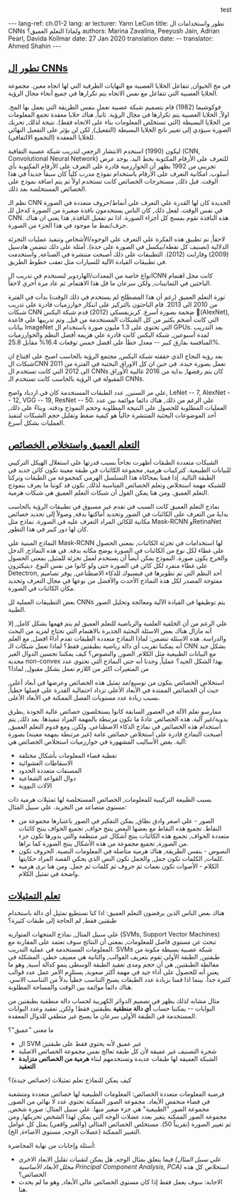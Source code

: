 <p dir='rtl' align='right'>test</p>
---
lang-ref: ch.01-2
lang: ar
lecturer: Yann LeCun
title: تطور واستخدامات ال CNNs ولماذا التعلم العميق؟
authors: Marina Zavalina, Peeyush Jain, Adrian Pearl, Davida Kollmar
date: 27 Jan 2020
translation date: --
translator: Ahmed Shahin
---


## [تطور ال CNNs](https://www.youtube.com/watch?v=0bMe_vCZo30&t=2965s)

في مخ الحيوان, تتفاعل الخلايا العصبية مع النهايات الطرفية التي لها اتجاه معين. مجموعة الخلايا العصبية التي تتفاعل مع نفس الاتجاه يتم تكرارها في جميع أنحاء مجال الرؤية.

فوكوشيما (1982) قام بتصميم شبكة عصبية تعمل بنفس الطريقة التي يعمل بها المخ. اولاً, الخلايا العصبية يتم تكرارها في مجال الرؤية. ثانياً, هناك خلايا معقدة تجمع المعلومات من الخلايا البسيطة (التي تستخلص المعلومات بناء على الاتجاه فقط). نتيجة لذلك, تحريك الصورة سيؤدي إلى تغيير ناتج الخلايا البسيطة (التفعيل), لكن لن يؤثر على التفعيل النهائي للخلايا المعقدة (التجميع الالتفافي).

ليكون (1990) استخدم الانتشار الرجعي لتدريب شبكة عصبية التفافية (CNN, Convolutional Neural Network) للتعرف على الأرقام المكتوبة بخط اليد. يوجد عرض تجريبي من 1992 يظهر أن الخوارزمية قادرة على التعرف على الأرقام المكتوبة بأي أسلوب. امكانية التعرف على الأرقام باستخدام نموذج مدرب كلياً كان سبقاً جديداً في هذا الوقت. قبل ذلك, مستخرجات الخصائص كانت تستخدم اولاً ثم يتم اضافة نموذج على الخصائص المستخلصة بعد ذلك.

نظم الـ CNN الجديدة كان لها القدرة علي التعرف علي أنماط/حروف متعددة في الصورة في نفس الوقت. لفعل ذلك, كان الناس يستخدمون نافذة صغيرة من الصورة كدخل للـ CNN. هذه النافذة تقوم بمسح كل أجزاء الصورة. اذا تم تفعيل النافذة, هذا يعني ان هناك حرف/نمط ما موجود في هذا الجزء من الصورة.

لاحقاً, تم تطبيق هذه الفكرة علي التعرف علي الوجوه/الأشخاص وتنفيذ عمليات التجزئة الدلالية (تصنيف كل نقطة/بيكسل في الصورة على حدة). أمثلة على ذلك تتضمن هادسيل (2009) وفارابت (2012). التطبيقات علي ذلك أصبحت منتشرة في الصناعة, واستخدمت في تطبيقات القيادة الآلية للسيارات مثل تعقب خطوط الطريق.

انواع خاصة من المعدات/الهاردوير لتستخدم في تدريب الCNN كانت محل اهتمام الباحثين في الثمانينات, ولكن سرعان ما قل هذا الاهتمام, ثم عاد مرة أخري لاحقاً.

ثورة التعلم العميق (رغم أن هذا المصطلح لم يستخدم في ذلك الوقت) بدأت في الفترة من 2010 الى 2013. قام الباحثون بالتركيز على ابتكار خوارزميات قادرة على تدريب شبكات CNN ضخمة بصورة أسرع. كريزيفسكي (2012) قدم شبكة اليكس (ِAlexNet), التي كانت أضخم بكثير من كل الشبكات المستخدمة من قبل, وتم تدريبها علي قاعدة بيانات ImageNet التي تحتوي على 1.3 مليون صورة باستخدام ال GPUs. بعد التدريب لمدة أسبوعين, شبكة اليكس كانت قادرة علي هزيمة أفضل النظم والخوارزميات المنافسة بفارق كبير -- معدل خطأ على افضل خمس توقعات 16.4% مقابل 25.8%.

بعد رؤية النجاح الذي حققته شبكة اليكس, مجتمع الرؤية بالحاسب اصبح على اقتناع ان شبكات الCNN تعمل بصورة جيدة. في حين ان كل الاوراق البحثية في الفترة من 2011 الى 2012 التي كانت تستخدم ال CNNs كان يتم رفضها, بداية من 2016 غالبية الأوراق المقبولة في الرؤية بالحاسب كانت تستخدم الـ CNNs.

علي مر السنين, عدد الطبقات المستخدمة كان في ازدياد واضح, LeNet -- 7, AlexNet -- 12, VGG -- 19, ResNet -- 50. علي الرغم من ذلك, هناك دائما موائمة بين عدد العمليات المطلوبة للحصول علي النتيجة المطلوبة وحجم النموذج ودقته. وبناءً على ذلك, أحد الموضوعات البحثية المنتشرة حالياً هو كيفية ضغط وتقليل حجم الشبكات لتنفيذ العمليات بشكل أسرع.

## [التعلم العميق واستخلاص الخصائص](https://www.youtube.com/watch?v=0bMe_vCZo30&t=3955s)

الشبكات متعددة الطبقات أظهرت نجاحاً بسبب قدرتها علي استغلال الهيكل التركيبي للبيانات الطبيعية. كتركيبات هرمية, مجموعة الكائنات في طبقة معينة تكون كائن جديد في الطبقة التالية. إذا قمنا بمحاكاة هذا التسلسل الهرمي كمجموعة من الطبقات وتركنا للشبكة مهمة استخلاص وتعلم الخصائص المناسبة لذلك, نكون قد كوننا ما يعرف بنموذج التعلم العميق. ومن هنا يمكن القول أن شبكات التعلم العميق هي شبكات هرمية.

نماذج التعلم العميق كانت السبب في تقدم غير مسبوق في تطبيقات الرؤية بالحاسب بدايةً من التعرف على الكائنات في الصور وتحديد أماكنها بدقة, وصولاً إلى تحديد خصائص مكانية للكائن المراد التعرف عليه في الصورة. نماذج مثل Mask-RCNN وRetinaNet كان لها دور كبير في هذا التطور.

النماذج المبنية علي Mask-RCNN لها استخدامات في تجزئة الكائنات, بمعنى الحصول على غطاء لكل نوع من الكائنات في الصورة يوضح مكانه بدقة. في هذه النماذج, الدخل والخرج يكون صورة. النموذج يمكن أيضاً أن يستخدم لعمل تجزئة للمثيل, بمعنى الحصول على غطاء منفرد لكل كائن في الصورة حتى ولو كانوا من نفس النوع. ديتيكترون Detectron, أحد النظم التي تم تطويرها في فيسبوك للذكاء الاصطناعي, يوفر تصاميم مفتوحة المصدر لكل هذة النماذج الأحدث والأفضل من نوعها في مجال التعرف وتحديد مكان الكائنات في الصورة.

بعض التطبيقات العملية لل CNNs يتم توظيفها في القيادة الآلية ومعالجة وتحليل الصور الطبية.

علي الرغم من أن الخلفية العلمية والرياضية للتعلم العميق لم يتم فهمها بشكل كامل, إلا أنه مازال هناك بعض الاسئلة البحثية    الجديرة بالاهتمام التي تحتاج لمزيد من البحث والدراسة. هذه الاسئلة تتضمن: لماذا النماذج متعددة الطبقات تقدم أداءً افضل, مع العلم أنه يمكننا تقريب أي دالة رياضية بطبقتين فقط؟ لماذا تعمل شبكات الـ CNN بشكل جيد مع البيانات الطبيعية مثل الكلام, الصور, والنصوص؟ كيف يمكننا تحسين الدوال الغير محدبة non-convex بهذا الشكل الجيد؟ عملياً, وجدنا أنه حتى النماذج التي تحتوي عدد من المتغيرات اكثر من اللازم تعمل بشكل مقبول, لماذا؟

استخلاص الخصائص يتكون من توسيع/مد تمثيل هذه الخصائص وعرضها في أبعاد أعلى, حيث أن الخصائص الممتدة في الأبعاد الأعلى تزداد احتمالية القدرة على فصلها خطياً, بسبب زيادة عدد مستويات الفصل الممكنة في الأبعاد الأعلى.

ممارسو تعلم الآلة في العصور السابقة كانوا يستخلصون خصائص عالية الجودة ,بطرق يدوية/غير آلية. هذه الخصائص عادةً ما تكون مرتبطة بالمهمة المراد تنفيذها. بعد ذلك, يتم استخدام هذه الخصائص في نماذج الذكاء الاصطناعي. ولكن, ومع قدوم التعلم العميق, أصبحت النماذج قادرة على استخلاص خصائص عامة (غير مرتبطة بمهمة معينة) بصورة آلية. بعض الأساليب المشهورة في خوارزميات استخلاص الخصائص هي:

- تغطية فضاء المعلومات بأشكال مختلفة
- الاسقاطات العشوائية
- المصنفات متعددة الحدود
- دوال القواعد الشعاعية
- الآلات النووية

بسبب الطبيعة التركيبية للمعلومات, الخصائص المستخلصة لها تمثيلات هرمية ذات مستوى متصاعد من التجريد. علي سبيل المثال:

- الصور - علي اصغر وادق نطاق, يمكن التفكير في الصور باعتبارها مجموعة من النقاط. تجميع هذه النقاط مع بعضها البعض ينتج حواف, تجميع الحواف ينتج كائنات متعددة الحواف, تجميع هذه الكائنات ينتج أشكال غير منتظمة والتي بدورها تكون جزء من الصورة, تجميع مجموعة من هذه الأشكال ينتج الصورة كما نراها.
- النصوص - بنفس الطريقة, هناك هرمية متأصلة في المعلومات النصية. الحروف تكون كلمات, الكلمات تكون جمل, والجمل تكون النص الذي يحكي القصة المراد حكايتها.
- الكلام - الأصوات تكون نغمات ثم حروف ثم كلمات ثم جمل. ومن هنا نرى هرمية واضحة في تمثيل الكلام.

## [تعلم التمثيلات](https://www.youtube.com/watch?v=0bMe_vCZo30&t=4767s)

هناك بعض الناس الذين يرفضون التعلم العميق: اذا كنا نستطيع تمثيل أي دالة باستخدام طبقتين فقط, لم الحاجة إلى طبقات كثيرة؟

علي سبيل المثال, نماذج المتجهات المتوازية (SVMs, Support Vector Machines) تبحث عن مستوي فاصل للمعلومات, بمعنى أن النتائج سوف تعتمد على المقارنة مع المعلومات المستخدمة في عملية التدريب. SVMs شبكة عصبية بسيطة مكونة من طبقتين, الطبقة الأولى تقوم بتعريف القوالب, والثانية هي مصنِف خطي. المشكلة في مغالطة الطبقتين, هي أن حجم ومدى تعقيد الطبقة الوسطى ينمو كدالة أسية, وهو ما يعني أنه للحصول على أداء جيد في مهمة أكثر صعوبة, يستلزم الأمر عمل عدد قوالب كثيرة جداً. بينما اذا قمنا بزيادة عدد الطبقات يصبح التناسب خطياً بدلاً من التناسب الاسي. هناك دائماً موائمة بين الوقت والمساحة المطلوبة.

مثال مشابه لذلك يظهر في تصميم الدوائر الكهربية لحساب دالة منطقية بطبقتين من البوابات -- يمكننا حساب **أي دالة منطقية** بطبقتين فقط! ولكن, تعقيد وعدد البوابات المستخدمة في الطبقة الأولى سرعان ما يصبح غير منطقي للدوال المعقدة.

ما معنى "عميق"؟

- ال SVM غير عميق ﻷنه يحتوي فقط على طبقتين
- شجرة التصنيف غير عميقة ﻷن كل طبقة تعالج نفس مجموعة الخصائص الاصلية
- الشبكة العميقة لها طبقات عديدة وتستخدمهم لبناء **هرمية من الخصائص متزايدة التعقيد**

كيف يمكن للنماذج تعلم تمثيلات (خصائص جيدة)؟

فرضية المعلومات متعددة الخصائص: المعلومات الطبيعية لها خصائص متعددة ومتشعبة في فضاء منخفض الأبعاد. مجموعة الصور الممكنة تحتوي عدد لا نهائي من الصور, مجموعة الصور "الطبيعية" هي جزء صغير منها. علي سبيل المثال: صورة شخص, مجموعة الصور الممكنة يتغير بعدد عضلات الوجه التي يمكن لهذا الشخص تحريكها, ومن ثم تغيير الصورة (تقريباً 50). مستخلص الخصائص المثالي (والغير واقعي) يمثل كل عوامل التغيير الممكنة (عضلات الوجه, مستوي الاضاءة, الخ).

أسئلة وإجابات من نهاية المحاضرة:

- فيما يتعلق بمثال الوجه, هل يمكن لتقنيات تقليل الابعاد الاخرى *(علي سبيل المثال محلل الأبعاد الأساسية Principal Component Analysis, PCA)* استخلاص كل هذه الخصائص؟
- الاجابة: سوف يعمل فقط إذا كان مستوي الخصائص عالي الأبعاد, وهو ما لم يحدث هنا.
